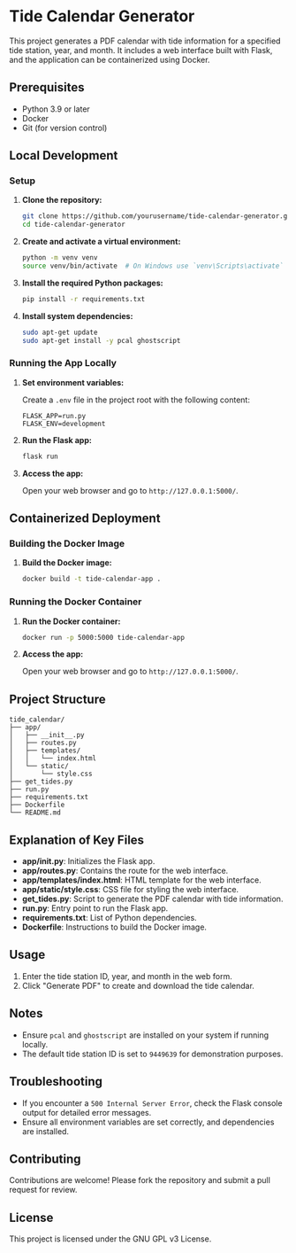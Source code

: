 # Tide Calendar Generator

This project generates a PDF calendar with tide information for a specified tide station, year, and month. It includes a web interface built with Flask, and the application can be containerized using Docker.

## Prerequisites

- Python 3.9 or later
- Docker
- Git (for version control)

## Local Development

### Setup

1. **Clone the repository:**

    ```bash
    git clone https://github.com/yourusername/tide-calendar-generator.git
    cd tide-calendar-generator
    ```

2. **Create and activate a virtual environment:**

    ```bash
    python -m venv venv
    source venv/bin/activate  # On Windows use `venv\Scripts\activate`
    ```

3. **Install the required Python packages:**

    ```bash
    pip install -r requirements.txt
    ```

4. **Install system dependencies:**

    ```bash
    sudo apt-get update
    sudo apt-get install -y pcal ghostscript
    ```

### Running the App Locally

1. **Set environment variables:**

    Create a `.env` file in the project root with the following content:

    ```plaintext
    FLASK_APP=run.py
    FLASK_ENV=development
    ```

2. **Run the Flask app:**

    ```bash
    flask run
    ```

3. **Access the app:**

    Open your web browser and go to `http://127.0.0.1:5000/`.

## Containerized Deployment

### Building the Docker Image

1. **Build the Docker image:**

    ```bash
    docker build -t tide-calendar-app .
    ```

### Running the Docker Container

1. **Run the Docker container:**

    ```bash
    docker run -p 5000:5000 tide-calendar-app
    ```

2. **Access the app:**

    Open your web browser and go to `http://127.0.0.1:5000/`.

## Project Structure

```plaintext
tide_calendar/
├── app/
│   ├── __init__.py
│   ├── routes.py
│   ├── templates/
│   │   └── index.html
│   └── static/
│       └── style.css
├── get_tides.py
├── run.py
├── requirements.txt
├── Dockerfile
└── README.md
```

## Explanation of Key Files

- **app/__init__.py**: Initializes the Flask app.
- **app/routes.py**: Contains the route for the web interface.
- **app/templates/index.html**: HTML template for the web interface.
- **app/static/style.css**: CSS file for styling the web interface.
- **get_tides.py**: Script to generate the PDF calendar with tide information.
- **run.py**: Entry point to run the Flask app.
- **requirements.txt**: List of Python dependencies.
- **Dockerfile**: Instructions to build the Docker image.

## Usage

1. Enter the tide station ID, year, and month in the web form.
2. Click "Generate PDF" to create and download the tide calendar.

## Notes

- Ensure `pcal` and `ghostscript` are installed on your system if running locally.
- The default tide station ID is set to `9449639` for demonstration purposes.

## Troubleshooting

- If you encounter a `500 Internal Server Error`, check the Flask console output for detailed error messages.
- Ensure all environment variables are set correctly, and dependencies are installed.

## Contributing

Contributions are welcome! Please fork the repository and submit a pull request for review.

## License

This project is licensed under the GNU GPL v3 License.
